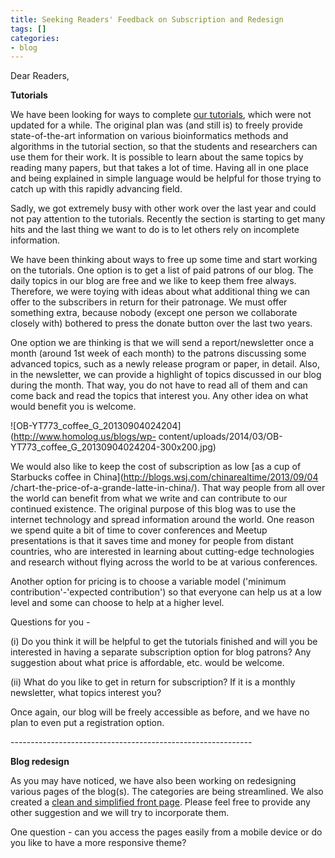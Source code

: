 ```yaml
---
title: Seeking Readers' Feedback on Subscription and Redesign
tags: []
categories:
- blog
---
```

Dear Readers,
<!--more-->

**Tutorials**

We have been looking for ways to complete [our
tutorials](http://homolog.us/Tutorials/), which were not updated for a while.
The original plan was (and still is) to freely provide state-of-the-art
information on various bioinformatics methods and algorithms in the tutorial
section, so that the students and researchers can use them for their work. It
is possible to learn about the same topics by reading many papers, but that
takes a lot of time. Having all in one place and being explained in simple
language would be helpful for those trying to catch up with this rapidly
advancing field.

Sadly, we got extremely busy with other work over the last year and could not
pay attention to the tutorials. Recently the section is starting to get many
hits and the last thing we want to do is to let others rely on incomplete
information.

We have been thinking about ways to free up some time and start working on the
tutorials. One option is to get a list of paid patrons of our blog. The daily
topics in our blog are free and we like to keep them free always. Therefore,
we were toying with ideas about what additional thing we can offer to the
subscribers in return for their patronage. We must offer something extra,
because nobody (except one person we collaborate closely with) bothered to
press the donate button over the last two years.

One option we are thinking is that we will send a report/newsletter once a
month (around 1st week of each month) to the patrons discussing some advanced
topics, such as a newly release program or paper, in detail. Also, in the
newsletter, we can provide a highlight of topics discussed in our blog during
the month. That way, you do not have to read all of them and can come back and
read the topics that interest you. Any other idea on what would benefit you is
welcome.

![OB-YT773_coffee_G_20130904024204](http://www.homolog.us/blogs/wp-
content/uploads/2014/03/OB-YT773_coffee_G_20130904024204-300x200.jpg)

We would also like to keep the cost of subscription as low [as a cup of
Starbucks coffee in China](http://blogs.wsj.com/chinarealtime/2013/09/04
/chart-the-price-of-a-grande-latte-in-china/). That way people from all over
the world can benefit from what we write and can contribute to our continued
existence. The original purpose of this blog was to use the internet
technology and spread information around the world. One reason we spend quite
a bit of time to cover conferences and Meetup presentations is that it saves
time and money for people from distant countries, who are interested in
learning about cutting-edge technologies and research without flying across
the world to be at various conferences.

Another option for pricing is to choose a variable model ('minimum
contribution'-'expected contribution') so that everyone can help us at a low
level and some can choose to help at a higher level.

Questions for you -

(i) Do you think it will be helpful to get the tutorials finished and will you
be interested in having a separate subscription option for blog patrons? Any
suggestion about what price is affordable, etc. would be welcome.

(ii) What do you like to get in return for subscription? If it is a monthly
newsletter, what topics interest you?

Once again, our blog will be freely accessible as before, and we have no plan
to even put a registration option.

\------------------------------------------------------------

**Blog redesign**

As you may have noticed, we have also been working on redesigning various
pages of the blog(s). The categories are being streamlined. We also created a
[clean and simplified front page](http://homolog.us/). Please feel free to
provide any other suggestion and we will try to incorporate them.

One question - can you access the pages easily from a mobile device or do you
like to have a more responsive theme?

